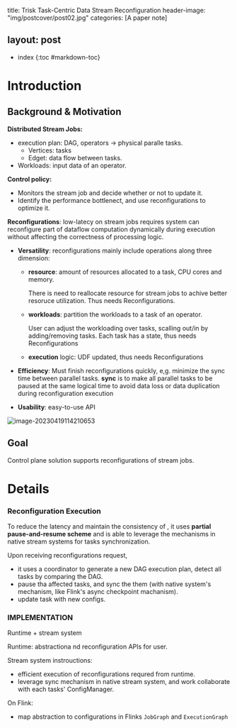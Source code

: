 title: Trisk Task-Centric Data Stream Reconfiguration
header-image: "img/postcover/post02.jpg"
categories: [A paper note]

layout: post
---
- index
{:toc #markdown-toc}
# Introduction

## Background & Motivation

**Distributed Stream Jobs:**

- execution plan: DAG, operators -> physical paralle tasks.
  - Vertices: tasks
  - Edget: data flow between tasks. 
- Workloads: input data of an operator.

**Control policy:** 

- Monitors the stream job and decide whether or not to update it.
- Identify the performance bottlenect, and use reconfigurations to optimize it.

**Reconfigurations**: low-latecy on stream jobs requires system can reconfigure part of dataflow computation dynamically during execution without affecting the correctness of processing logic.

- **Versatility**: reconfigurations mainly include operations along three dimension: 

  - **resource**: amount of resources allocated to a task, CPU cores and memory.

    There is need to reallocate resource for stream jobs to achive better resoruce utilization. Thus needs Reconfigurations.

  - **workloads**: partition the workloads to a task of an operator. 

    User can adjust the workloading over tasks, scalling out/in by adding/removing tasks. Each task has a state, thus needs Reconfigurations

  - **execution** logic: UDF updated, thus needs Reconfigurations

- **Efficiency**: Must finish reconfigurations quickly, e,g. minimize the sync time between parallel tasks.
  **sync** is to make all parallel tasks to be paused at the same logical time to avoid data loss or data duplication during reconfiguration execution

- **Usability**: easy-to-use API

![image-20230419114210653](../../img/a_img_store/image-20230419114210653.png)

## Goal

Control plane solution supports reconfigurations of stream jobs.

# Details

### Reconfiguration Execution

To reduce the latency and maintain the consistency of , it uses **partial pause-and-resume scheme** and is able to leverage the mechanisms in native stream systems for tasks synchronization.

Upon receiving reconfigurations request, 

- it uses a coordinator to generate a new DAG execution plan, detect all tasks by comparing the DAG. 
- pause tha affected tasks, and sync the them (with native system's mechanism, like Flink's async checkpoint machanism).
- update task with new configs.

### IMPLEMENTATION

Runtime + stream system

Runtime: abstractiona nd reconfiguration APIs for user.

Stream system instrouctions: 

- efficient execution of reconfigurations requred from runtime.
- leverage sync mechanism in native stream system, and work collaborate with each tasks' ConfigManager.

On Flink:

- map abstraction to configurations in Flinks `JobGraph` and `ExecutionGraph`